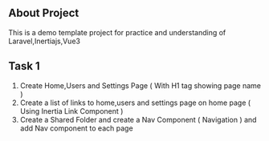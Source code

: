 ## About Project

This is a demo template project for practice and understanding of Laravel,Inertiajs,Vue3

## Task 1

1. Create Home,Users and Settings Page ( With H1 tag showing page name )
2. Create a list of links to home,users and settings page on home page ( Using Inertia Link Component )
3. Create a Shared Folder and create a Nav Component ( Navigation ) and add Nav component to each page